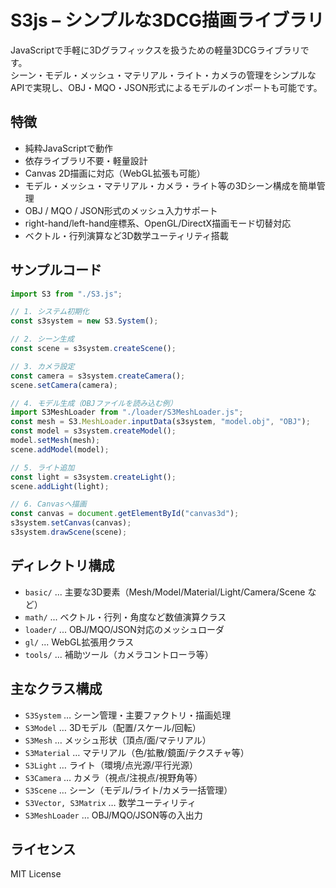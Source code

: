 # S3js – シンプルな3DCG描画ライブラリ

JavaScriptで手軽に3Dグラフィックスを扱うための軽量3DCGライブラリです。  
シーン・モデル・メッシュ・マテリアル・ライト・カメラの管理をシンプルなAPIで実現し、OBJ・MQO・JSON形式によるモデルのインポートも可能です。

## 特徴

- 純粋JavaScriptで動作
- 依存ライブラリ不要・軽量設計
- Canvas 2D描画に対応（WebGL拡張も可能）
- モデル・メッシュ・マテリアル・カメラ・ライト等の3Dシーン構成を簡単管理
- OBJ / MQO / JSON形式のメッシュ入力サポート
- right-hand/left-hand座標系、OpenGL/DirectX描画モード切替対応
- ベクトル・行列演算など3D数学ユーティリティ搭載

## サンプルコード

```js
import S3 from "./S3.js";

// 1. システム初期化
const s3system = new S3.System();

// 2. シーン生成
const scene = s3system.createScene();

// 3. カメラ設定
const camera = s3system.createCamera();
scene.setCamera(camera);

// 4. モデル生成（OBJファイルを読み込む例）
import S3MeshLoader from "./loader/S3MeshLoader.js";
const mesh = S3.MeshLoader.inputData(s3system, "model.obj", "OBJ");
const model = s3system.createModel();
model.setMesh(mesh);
scene.addModel(model);

// 5. ライト追加
const light = s3system.createLight();
scene.addLight(light);

// 6. Canvasへ描画
const canvas = document.getElementById("canvas3d");
s3system.setCanvas(canvas);
s3system.drawScene(scene);
````

## ディレクトリ構成

* `basic/` ... 主要な3D要素（Mesh/Model/Material/Light/Camera/Scene など）
* `math/` ... ベクトル・行列・角度など数値演算クラス
* `loader/` ... OBJ/MQO/JSON対応のメッシュローダ
* `gl/` ... WebGL拡張用クラス
* `tools/` ... 補助ツール（カメラコントローラ等）

## 主なクラス構成

* `S3System` … シーン管理・主要ファクトリ・描画処理
* `S3Model` … 3Dモデル（配置/スケール/回転）
* `S3Mesh` … メッシュ形状（頂点/面/マテリアル）
* `S3Material` … マテリアル（色/拡散/鏡面/テクスチャ等）
* `S3Light` … ライト（環境/点光源/平行光源）
* `S3Camera` … カメラ（視点/注視点/視野角等）
* `S3Scene` … シーン（モデル/ライト/カメラ一括管理）
* `S3Vector, S3Matrix` … 数学ユーティリティ
* `S3MeshLoader` … OBJ/MQO/JSON等の入出力

## ライセンス

MIT License
